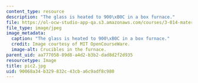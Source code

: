 ```yaml
---
content_type: resource
description: "The glass is heated to 900\xB0C in a box furnace."
file: https://ol-ocw-studio-app-qa.s3.amazonaws.com/courses/3-014-materials-laboratory-fall-2006/90068a34b329832c43cba6c9adf8c980_pic2.jpg
file_type: image/jpeg
image_metadata:
  caption: "The glass is heated to 900\xB0C in a box furnace."
  credit: Image courtesy of MIT OpenCourseWare.
  image-alt: Crucibles in the furnace.
parent_uid: aa777058-89d8-a4d2-b3b2-dad8d2f2d935
resourcetype: Image
title: pic2.jpg
uid: 90068a34-b329-832c-43cb-a6c9adf8c980
---
```

